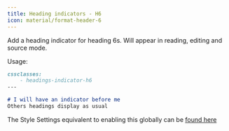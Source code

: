 ```yaml
---
title: Heading indicators - H6
icon: material/format-header-6
---
```


Add a heading indicator for heading 6s. Will appear in reading, editing and
source mode.

Usage:

```md
cssclasses:
    - headings-indicator-h6
---

# I will have an indicator before me
Others headings display as usual
```

The Style Settings equivalent to enabling this globally can be [found here](../../Style-Settings/Editor/Typography/headings/index.md#for-heading-6)

